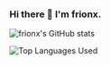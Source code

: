 ### Hi there 👋 I'm frionx.

![frionx's GitHub stats](https://github-readme-stats.vercel.app/api?username=frionx&show_icons=true&theme=radical)

![Top Languages Used](https://github-readme-stats.vercel.app/api/top-langs/?username=frionx&layout=compact&langs_count=5&theme=radical)
